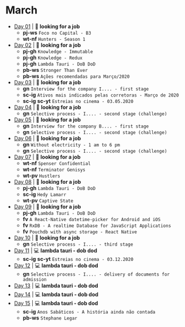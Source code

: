 # March

- [Day 01](03-01-2020.md) | :mag_right: **looking for a job**
  - **pj-ws** `Foco no Capital - B3`
  - **wt-nf** `Hunters - Season 1`
- [Day 02](03-02-2020.md) | :mag_right: **looking for a job**
  - **pj-gh** `Knowledge - Immutable`
  - **pj-gh** `Knowledge - Redux`
  - **pj-gh** `Lambda Tauri - DoB DoD`
  - **pb-ws** `Stronger Than Ever`
  - **pb-ws** `Ações recomendadas para Março/2020`
- [Day 03](03-03-2020.md) | :mag_right: **looking for a job**
  - **gn** `Interview for the company I.... - first stage`
  - **sc-ig** `Ativos mais indicados pelas corretoras - Março de 2020`
  - **sc-ig** **sc-yt** `Estreias no cinema - 03.05.2020`
- [Day 04](03-04-2020.md) | :mag_right: **looking for a job**
  - **gn** `Selective process - I.... - second stage (challenge)`
- [Day 05](03-05-2020.md) | :mag_right: **looking for a job**
  - **gn** `Interview for the company B.... - first stage`
  - **gn** `Selective process - I.... - second stage (challenge)`
- [Day 06](03-06-2020.md) | :mag_right: **looking for a job**
  - **gn** `Without electricity - 1 am to 6 pm`
  - **gn** `Selective process - I.... - second stage (challenge)`
- [Day 07](03-07-2020.md) | :mag_right: **looking for a job**
  - **wt-nf** `Spenser Confidential`
  - **wt-nf** `Terminator Genisys`
  - **wt-pv** `Hustlers`
- [Day 08](03-08-2020.md) | :mag_right: **looking for a job**
  - **pj-gh** `Lambda Tauri - DoB DoD`
  - **sc-ig** `Hedy Lamarr`
  - **wt-pv** `Captive State`
- [Day 09](03-09-2020.md) | :mag_right: **looking for a job**
  - **pj-gh** `Lambda Tauri - DoB DoD`
  - **fv** `A React-Native datetime-picker for Android and iOS`
  - **fv** `RxDB - A realtime Database for JavaScript Applications`
  - **fv** `Pouchdb with async storage - React Native`
- [Day 10](03-10-2020.md) | :mag_right: **looking for a job**
  - **gn** `Selective process - I.... - third stage`
- [Day 11](03-11-2020.md) | :computer: **lambda tauri - dob dod**
  - **sc-ig** **sc-yt** `Estreias no cinema - 03.12.2020`
- [Day 12](03-12-2020.md) | :computer: **lambda tauri - dob dod**
  - **gn** `Selective process - I.... - delivery of documents for admission`
- [Day 13](03-13-2020.md) | :computer: **lambda tauri - dob dod**
- [Day 14](03-14-2020.md) | :computer: **lambda tauri - dob dod**
- [Day 15](03-15-2020.md) | :computer: **lambda tauri - dob dod**
  - **sc-ig** `Anos Sabáticos - A história ainda não contada`
  - **pb-ws** `Stephane Legar`
